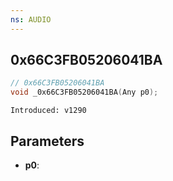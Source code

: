```yaml
---
ns: AUDIO
---
```

## 0x66C3FB05206041BA

```c
// 0x66C3FB05206041BA
void _0x66C3FB05206041BA(Any p0);
```

```
Introduced: v1290
```

## Parameters
* **p0**:

